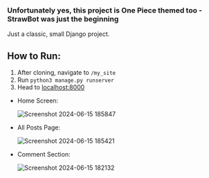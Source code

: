 <h3> Unfortunately yes, this project is One Piece themed too - StrawBot was just the beginning </h3>

Just a classic, small Django project.
<h2> How to Run: </h2>
<ol>
  <li>After cloning, navigate to <code>/my_site</code></li>
  <li>Run <code>python3 manage.py runserver</code></li>
  <li>Head to <a href="http://localhost:8000/">localhost:8000</a></li>
</ol>

<ul>
  <li>
  Home Screen: 
  
  
  ![Screenshot 2024-06-15 185847](https://github.com/greshbasic/My-Blog/assets/100721569/b761938e-a2be-4767-bf48-120094047f2c)
  </li>


  <li>
  All Posts Page:
    
  ![Screenshot 2024-06-15 185421](https://github.com/greshbasic/My-Blog/assets/100721569/f5662577-e5b2-49ae-af44-9ece162a0806)
  </li>

  <li>
  Comment Section:
  
  ![Screenshot 2024-06-15 182132](https://github.com/greshbasic/My-Blog/assets/100721569/9c98689e-50d3-42dd-8956-2b36e89ebac0)
  </li>
</ul>

